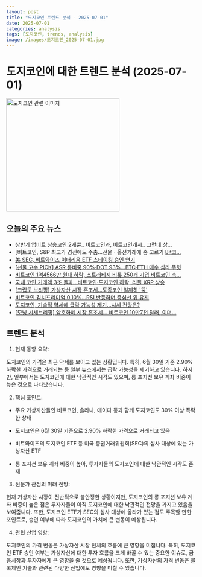 ```yaml
---
layout: post
title: "도지코인 트렌드 분석 - 2025-07-01"
date: 2025-07-01
categories: analysis
tags: [도지코인, trends, analysis]
image: /images/도지코인_2025-07-01.jpg
---
```


# 도지코인에 대한 트렌드 분석 (2025-07-01)

<img src="https://nan0silver.github.io/doge_trend_monitoring/images/도지코인_2025-07-01.jpg" alt="도지코인 관련 이미지" width="300">

## 오늘의 주요 뉴스

- [상반기 업비트 상승코인</b> 2개뿐.. 비트코인</b>과, 비트코인</b>캐시.. 그런데 상...](https://www.mk.co.kr/article/11356393)
- [비트코인</b>, S&amp;P 최고가 경신에도 주춤…선물ㆍ옵션거래에 숨 고르기 [Bit코...](https://www.etoday.co.kr/news/view/2483672)
- [美 SEC, 비트와이즈 이더리움 ETF 스테이킹 승인 연기](https://www.digitaltoday.co.kr/news/articleView.html?idxno=573990)
- [[선물 고수 PICK] ASR 롱비중 90%·DOT 93%…BTC·ETH 매수 심리 뚜렷](https://www.tokenpost.kr/news/cryptocurrency/262556)
- [비트코인</b> 1억4566만 원대 하락, 스트래티지 비롯 250개 기업 비트코인</b> 축...](https://www.businesspost.co.kr/BP?command=article_view&num=401334)
- [국내 코인 거래액 3조 돌파…비트코인·도지코인</b> 하락, 리플 XRP 상승](https://www.topstarnews.net/news/articleView.html?idxno=15714454)
- [[크립토 브리핑] 가상자산 시장 혼조세...토종코인</b> 일제히 '뚝'](https://www.techm.kr/news/articleView.html?idxno=141608)
- [비트코인</b> 김치프리미엄 0.10%…RSI 반등하며 중심선 위 유지](https://www.tokenpost.kr/news/cryptocurrency/262516)
- [도지코인</b>, 기술적 약세에 급락 가능성 제기…시세 전망은?](https://www.cbci.co.kr/news/articleView.html?idxno=507422)
- [[모닝 시세브리핑] 암호화폐 시장 혼조세… 비트코인</b> 10만7천 달러, 이더...](https://www.tokenpost.kr/news/briefing/262498)

## 트렌드 분석

1. 현재 동향 요약:

도지코인의 가격은 최근 약세를 보이고 있는 상황입니다. 특히, 6월 30일 기준 2.90% 하락한 가격으로 거래되는 등 일부 뉴스에서는 급락 가능성을 제기하고 있습니다. 하지만, 일부에서는 도지코인에 대한 낙관적인 시각도 있으며, 롱 포지션 보유 계좌 비중이 높은 것으로 나타났습니다.



2. 핵심 포인트:

- 주요 가상자산들인 비트코인, 솔라나, 에이다 등과 함께 도지코인도 30% 이상 폭락한 상태

- 도지코인은 6월 30일 기준으로 2.90% 하락한 가격으로 거래되고 있음

- 비트와이즈의 도지코인 ETF 등 미국 증권거래위원회(SEC)의 심사 대상에 있는 가상자산 ETF

- 롱 포지션 보유 계좌 비중이 높아, 투자자들의 도지코인에 대한 낙관적인 시각도 존재



3. 전문가 관점의 미래 전망:

현재 가상자산 시장이 전반적으로 불안정한 상황이지만, 도지코인의 롱 포지션 보유 계좌 비중이 높은 점은 투자자들이 아직 도지코인에 대한 낙관적인 전망을 가지고 있음을 보여줍니다. 또한, 도지코인 ETF가 SEC의 심사 대상에 올라가 있는 점도 주목할 만한 포인트로, 승인 여부에 따라 도지코인의 가치에 큰 변동이 예상됩니다.



4. 관련 산업 영향:

도지코인의 가격 변동은 가상자산 시장 전체의 흐름에 큰 영향을 미칩니다. 특히, 도지코인 ETF 승인 여부는 가상자산에 대한 투자 흐름을 크게 바꿀 수 있는 중요한 이슈로, 금융시장과 투자자에게 큰 영향을 줄 것으로 예상됩니다. 또한, 가상자산의 가격 변동은 블록체인 기술과 관련된 다양한 산업에도 영향을 미칠 수 있습니다.
